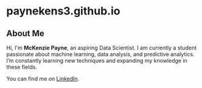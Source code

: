 # paynekens3.github.io
<section id="about">
    <h2>About Me</h2>
    <p>Hi, I'm <strong>McKenzie Payne</strong>, an aspiring Data Scientist. I am currently a student passionate about machine learning, data analysis, and predictive analytics. I’m constantly learning new techniques and expanding my knowledge in these fields.</p>
    <p>You can find me on <a href="https://www.linkedin.com/in/paynemckenzie" target="_blank">LinkedIn</a>.</p>
</section>
